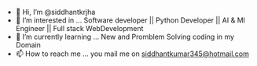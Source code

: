 - 👋 Hi, I’m @siddhantkrjha
- 👀 I’m interested in ... Software developer || Python Developer || AI & Ml Engineer || Full stack WebDevelopment  
- 🌱 I’m currently learning ... New and Promblem Solving coding in my Domain  
- 📫 How to reach me ... you mail me on siddhantkumar345@hotmail.com

<!---
siddhantkrjha/siddhantkrjha is a ✨ special ✨ repository because its `README.md` (this file) appears on your GitHub profile.
You can click the Preview link to take a look at your changes.
--->
